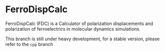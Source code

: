 # FerroDispCalc
FerroDispCalc (FDC) is a Calculator of polarization displacements and polarization of ferroelectrics in molecular dynamics simulations. 

This branch is still under heavy development, for a stable version, please refer to the `cpp` branch